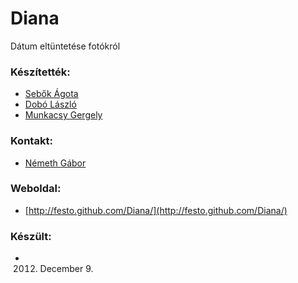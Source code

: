 Diana
=====

Dátum eltüntetése fotókról

### Készítették:

* [Sebők Ágota](https://github.com/agota)
* [Dobó László](https://github.com/FlipEverything)
* [Munkacsy Gergely](https://github.com/festo)

### Kontakt:

* [Németh Gábor](http://www.inf.u-szeged.hu/~gnemeth/)

### Weboldal:

* [http://festo.github.com/Diana/](http://festo.github.com/Diana/)

### Készült:
* 2012. December 9.